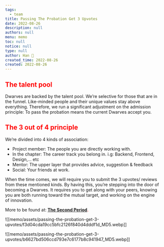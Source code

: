 ```yaml
---
tags: 
  - team
title: Passing The Probation Get 3 Upvotes
date: 2022-08-26
description: null
authors: null
menu: memo
toc: null
notice: null
type: null
author: Han 🐸
created_time: 2022-08-26
created: 2022-08-26
---
```


## <span style='color:red'>The talent pool</span>

Dwarves are backed by the talent pool. We’re selective for those that are in the funnel. Like-minded people and their unique values stay above everything. Therefore, we run a significant adjustment on the admission principle: To pass the probation means the current Dwarves accept you.

## <span style='color:red'>The 3 out of 4 principle</span>

We’re divided into 4 kinds of association:

* Project member: The people you are directly working with.
* In the chapter: The career track you belong in. i.g: Backend, Frontend, Design,… etc
* Mentor: The upper layer that provides advice, suggestion & feedback
* Social: Your friends at work.

When the time comes, we will require you to submit the 3 upvotes/ reviews from these mentioned kinds. By having this, you’re stepping into the door of becoming a Dwarves. It requires you to get along with your peers, knowing you are both running toward the mutual target, and working on the engine of innovation.

More to be found at: <span style='color:red'>**[The Second Period](https://github.com/dwarvesf/handbook/blob/master/routine.md#the-second-period)**</span><span style='color:red'>.</span>

<!-- column_list bcd75248-0159-43c2-b441-b28163331313 -->

<!-- column 4b60b447-3353-43d9-8f59-70198e67f15a -->

![[memo/assets/passing-the-probation-get-3-upvotes/f3d04cda19cc5bfc2126f840d4dddf1d_MD5.webp]]

<!-- column cb55603a-3552-4f3e-8ce8-bc64e03256be -->

![[memo/assets/passing-the-probation-get-3-upvotes/b6627bd506ccd793e7c6177b8c941947_MD5.webp]]

